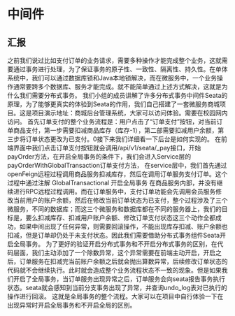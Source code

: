 # 中间件
## 汇报
之前我们说过比如支付订单的业务请求，需要多种操作才能完成整个业务，这就需要通过事务进行处理，为了保证事务的原子性、一致性、隔离性、持久性。在单体系统中，我们可以通过数据库锁和Java本地锁解决，而在微服务中，一个业务操作通常要跨多个数据库、服务才能完成。就不能简单通过上述方式解决，这就是为什么我们需要分布式事务。
我们小组的成员讲解了许多分布式事务中间件Seata的原理，为了能够更真实的体验到Seata的作用，我们自己搭建了一套微服务商城项目。这是项目演示地址：商城后台管理系统，大家可以访问体验。需要在校园网内访问。
首先订单支付的整个业务流程是：用户点击了“订单支付”按钮，对当前订单商品支付，第一步需要扣减商品库存（库存-1），第二部需要扣减用户余额，第三步将订单状态更改为已支付。0接下来我们详细看一下后台是如何实现的。
在前端界面中我们点击订单支付按钮就会调用/api/v1/seata/_pay接口，开始payOrder方法，在开启全局事务的条件下，我们会进入Service层的payOrderWithGlobalTransaction订单支付方法，
在service层中，我们首先通过openFeign远程过程调用商品服务扣减库存，然后在调用订单服务支付订单。这个过程中通过注解 GlobalTransactional 开启全局事务
在商品服务内部，并没有继续进行RPC远程过程调用。而在订单服务中，支付订单功能会先调用会员服务修改当前用户的账户余额，然后在修改当前订单状态为已支付，整个过程涉及了三个微服务，不同的数据库；而这三个微服务和数据库都在不同的服务器上，我们的目标是，要么扣减库存、扣减用户账户余额、修改订单支付状态这三个动作全都成功，如果中间出现了任何异常，则需要回滚操作，不能出现库存扣减、账户余额也扣减，但是订单却仍处于未支付状态。因此我们需要借助分布式事务组件Seata开启全局事务。
为了更好的验证开启分布式事务和不开启分布式事务的区别，在代码层面，我们主动添加了一个除数异常，这个异常需要在前端主动开启，开启之后，订单服务在扣减完当前账户余额之后就会抛出算数异常，后续修改订单状态的代码就不会继续执行。此时就会造成整个业务流程状态不一致的现象。但是如果我们开启了全局事务，当订单服务出现异常之后，订单服务会向seata报告事务执行状态。seata就会感知到当前分支事务出现了异常，并查询undo_log表对已执行的操作进行回滚。
这就是全局事务的整个流程。大家可以在项目中自行体验一下在出现异常时开启全局事务和不开启全局的区别。

